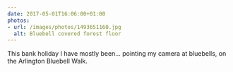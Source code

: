```yaml
---
date: 2017-05-01T16:06:00+01:00
photos:
- url: /images/photos/1493651160.jpg
  alt: Bluebell covered forest floor
---
```

This bank holiday I have mostly been… pointing my camera at bluebells, on the Arlington Bluebell Walk.
